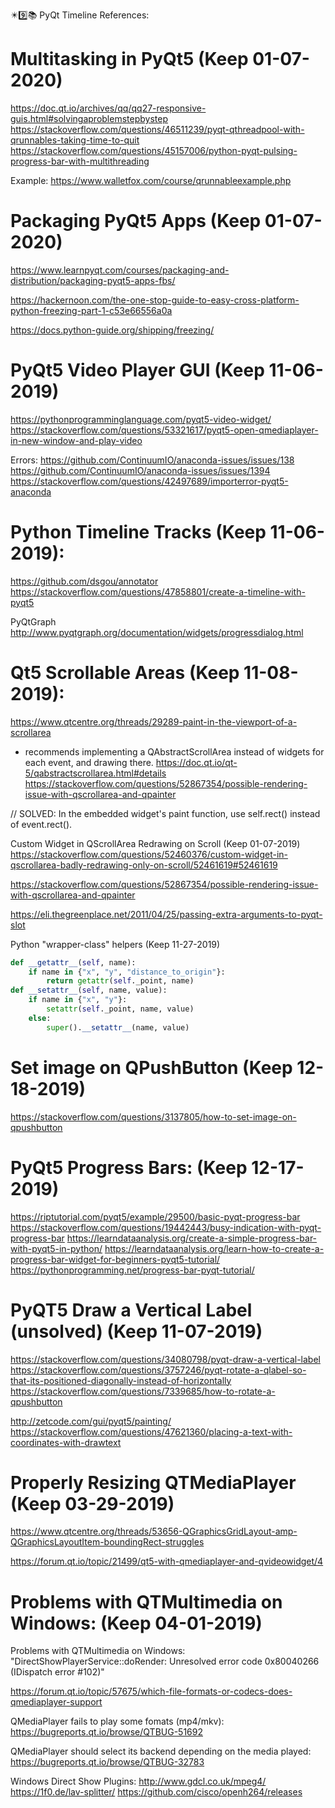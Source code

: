 ✴️9️⃣📚 PyQt Timeline References:

# Multitasking in PyQt5 (Keep 01-07-2020)
https://doc.qt.io/archives/qq/qq27-responsive-guis.html#solvingaproblemstepbystep
https://stackoverflow.com/questions/46511239/pyqt-qthreadpool-with-qrunnables-taking-time-to-quit
https://stackoverflow.com/questions/45157006/python-pyqt-pulsing-progress-bar-with-multithreading

Example:
https://www.walletfox.com/course/qrunnableexample.php



# Packaging PyQt5 Apps (Keep 01-07-2020)
https://www.learnpyqt.com/courses/packaging-and-distribution/packaging-pyqt5-apps-fbs/

https://hackernoon.com/the-one-stop-guide-to-easy-cross-platform-python-freezing-part-1-c53e66556a0a

https://docs.python-guide.org/shipping/freezing/


# PyQt5 Video Player GUI (Keep 11-06-2019)
https://pythonprogramminglanguage.com/pyqt5-video-widget/
https://stackoverflow.com/questions/53321617/pyqt5-open-qmediaplayer-in-new-window-and-play-video

Errors:
https://github.com/ContinuumIO/anaconda-issues/issues/138
https://github.com/ContinuumIO/anaconda-issues/issues/1394
https://stackoverflow.com/questions/42497689/importerror-pyqt5-anaconda

# Python Timeline Tracks (Keep 11-06-2019):
https://github.com/dsgou/annotator
https://stackoverflow.com/questions/47858801/create-a-timeline-with-pyqt5


PyQtGraph
http://www.pyqtgraph.org/documentation/widgets/progressdialog.html

# Qt5 Scrollable Areas (Keep 11-08-2019):
https://www.qtcentre.org/threads/29289-paint-in-the-viewport-of-a-scrollarea
- recommends implementing a QAbstractScrollArea instead of widgets for each event, and drawing there.
https://doc.qt.io/qt-5/qabstractscrollarea.html#details
https://stackoverflow.com/questions/52867354/possible-rendering-issue-with-qscrollarea-and-qpainter

// SOLVED: In the embedded widget's paint function, use self.rect() instead of event.rect().

Custom Widget in QScrollArea Redrawing on Scroll (Keep 01-07-2019)
https://stackoverflow.com/questions/52460376/custom-widget-in-qscrollarea-badly-redrawing-only-on-scroll/52461619#52461619

https://stackoverflow.com/questions/52867354/possible-rendering-issue-with-qscrollarea-and-qpainter


https://eli.thegreenplace.net/2011/04/25/passing-extra-arguments-to-pyqt-slot


Python "wrapper-class" helpers (Keep 11-27-2019)
```python
def __getattr__(self, name):
    if name in {"x", "y", "distance_to_origin"}:
        return getattr(self._point, name)
def __setattr__(self, name, value):
    if name in {"x", "y"}:
        setattr(self._point, name, value)
    else:
        super().__setattr__(name, value)
```

# Set image on QPushButton (Keep 12-18-2019)
https://stackoverflow.com/questions/3137805/how-to-set-image-on-qpushbutton

# PyQt5 Progress Bars: (Keep 12-17-2019)
https://riptutorial.com/pyqt5/example/29500/basic-pyqt-progress-bar
https://stackoverflow.com/questions/19442443/busy-indication-with-pyqt-progress-bar
https://learndataanalysis.org/create-a-simple-progress-bar-with-pyqt5-in-python/
https://learndataanalysis.org/learn-how-to-create-a-progress-bar-widget-for-beginners-pyqt5-tutorial/
https://pythonprogramming.net/progress-bar-pyqt-tutorial/


# PyQT5 Draw a Vertical Label (unsolved) (Keep 11-07-2019)
https://stackoverflow.com/questions/34080798/pyqt-draw-a-vertical-label
https://stackoverflow.com/questions/3757246/pyqt-rotate-a-qlabel-so-that-its-positioned-diagonally-instead-of-horizontally
https://stackoverflow.com/questions/7339685/how-to-rotate-a-qpushbutton

http://zetcode.com/gui/pyqt5/painting/
https://stackoverflow.com/questions/47621360/placing-a-text-with-coordinates-with-drawtext


# Properly Resizing QTMediaPlayer (Keep 03-29-2019)
https://www.qtcentre.org/threads/53656-QGraphicsGridLayout-amp-QGraphicsLayoutItem-boundingRect-struggles

https://forum.qt.io/topic/21499/qt5-with-qmediaplayer-and-qvideowidget/4


# Problems with QTMultimedia on Windows: (Keep 04-01-2019)
Problems with QTMultimedia on Windows:
"DirectShowPlayerService::doRender: Unresolved error code 0x80040266 (IDispatch error #102)"

https://forum.qt.io/topic/57675/which-file-formats-or-codecs-does-qmediaplayer-support

QMediaPlayer fails to play some fomats (mp4/mkv):
https://bugreports.qt.io/browse/QTBUG-51692

QMediaPlayer should select its backend depending on the media played:
https://bugreports.qt.io/browse/QTBUG-32783


Windows Direct Show Plugins:
http://www.gdcl.co.uk/mpeg4/
https://1f0.de/lav-splitter/
https://github.com/cisco/openh264/releases

